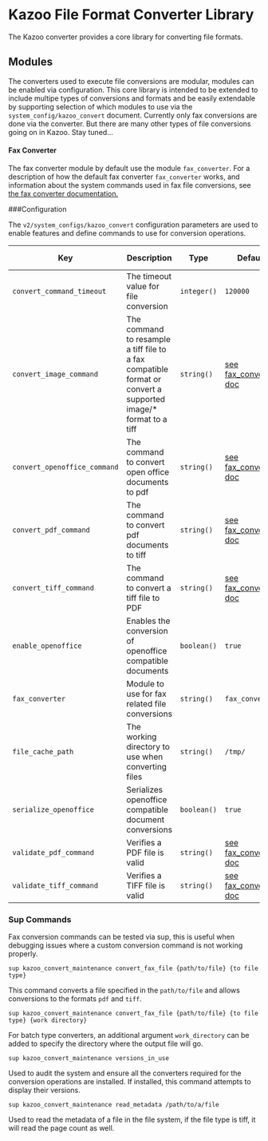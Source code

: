 # Kazoo File Format Converter Library

The Kazoo converter provides a core library for converting file formats.

## Modules

The converters used to execute file conversions are modular, modules can be enabled via configuration. This core library is intended to be extended to include multipe types of conversions and formats and be easily extendable by supporting selection of which modules to use via the `system_config/kazoo_convert` document. Currently only fax conversions are done via the converter. But there are many other types of file conversions going on in Kazoo. Stay tuned...

#### Fax Converter

The fax converter module by default use the module `fax_converter`. For a description of how the default fax converter `fax_converter` works, and information about the system commands used in fax file conversions, see [the fax converter documentation.](fax_converter.md)

###Configuration

The `v2/system_configs/kazoo_convert` configuration parameters are used to enable features and define commands to use for conversion operations.

Key | Description | Type | Default | Required | Support Level
--- | ----------- | ---- | ------- | -------- | -------------
`convert_command_timeout` | The timeout value for file conversion | `integer()` | `120000` | `false` |
`convert_image_command` | The command to resample a tiff file to a fax compatible format or convert a supported image/* format to a tiff | `string()` | [see fax_converter doc](fax_converter.md) | `false` |
`convert_openoffice_command` | The command to convert open office documents to pdf | `string()` | [see fax_converter doc](fax_converter.md) | `false` |
`convert_pdf_command` | The command to convert pdf documents to tiff | `string()` | [see fax_converter doc](fax_converter.md) | `false` |
`convert_tiff_command` | The command to convert a tiff file to PDF | `string()` | [see fax_converter doc](fax_converter.md) | `false` |
`enable_openoffice` | Enables the conversion of openoffice compatible documents | `boolean()` | `true` | `false` |
`fax_converter` | Module to use for fax related file conversions | `string()` | `fax_converter` | `false` |
`file_cache_path` | The working directory to use when converting files | `string()` | `/tmp/` | `false` |
`serialize_openoffice` | Serializes openoffice compatible document conversions | `boolean()` | `true` | `false` |
`validate_pdf_command` | Verifies a PDF file is valid | `string()` | [see fax_converter doc](fax_converter.md) | `false` |
`validate_tiff_command` | Verifies a TIFF file is valid | `string()` | [see fax_converter doc](fax_converter.md) | `false` |

### Sup Commands

Fax conversion commands can be tested via sup, this is useful when debugging issues where a custom conversion command is not working properly.

```
sup kazoo_convert_maintenance convert_fax_file {path/to/file} {to file type}
```

This command converts a file specified in the `path/to/file` and allows conversions to the formats `pdf` and `tiff`.

```
sup kazoo_convert_maintenance convert_fax_file {path/to/file} {to file type} {work directory}
```

For batch type converters, an additional argument `work_directory` can be added to specify the directory where the output file will go.

```
sup kazoo_convert_maintenance versions_in_use
```

Used to audit the system and ensure all the converters required for the conversion operations are installed. If installed, this command attempts to display their versions.

```
sup kazoo_convert_maintenance read_metadata /path/to/a/file
```

Used to read the metadata of a file in the file system, if the file type is tiff, it will read the page count as well.

